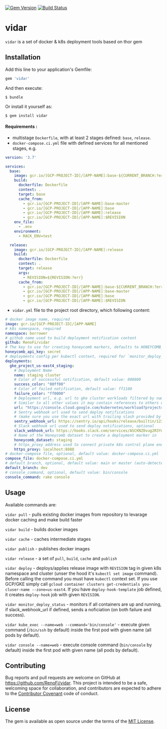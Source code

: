 [![Gem Version](https://badge.fury.io/rb/vidar.svg)](https://rubygems.org/gems/vidar)
[![Build Status](https://github.com/RenoFi/vidar/actions/workflows/ci.yml/badge.svg)](https://github.com/RenoFi/vidar/actions/workflows/ci.yml?query=branch%3Amain)

# vidar

`vidar` is a set of docker & k8s deployment tools based on thor gem

## Installation

Add this line to your application's Gemfile:

```ruby
gem 'vidar'
```

And then execute:

    $ bundle

Or install it yourself as:

    $ gem install vidar


#### Requirements :

* multistage `Dockerfile`, with at least 2 stages defined: `base`, `release`.
* `docker-compose.ci.yml` file with defined services for all mentioned stages, e.g.

```yml
version: '3.7'

services:
  base:
    image: gcr.io/[GCP-PROJECT-ID]/[APP-NAME]:base-${CURRENT_BRANCH:?err}
    build:
      dockerfile: Dockerfile
      context: .
      target: base
      cache_from:
        - gcr.io/[GCP-PROJECT-ID]/[APP-NAME]:base-master
        - gcr.io/[GCP-PROJECT-ID]/[APP-NAME]:base
        - gcr.io/[GCP-PROJECT-ID]/[APP-NAME]:release
        - gcr.io/[GCP-PROJECT-ID]/[APP-NAME]:$REVISION
    env_file:
      - .env
    environment:
      - RACK_ENV=test

  release:
    image: gcr.io/[GCP-PROJECT-ID]/[APP-NAME]:release
    build:
      dockerfile: Dockerfile
      context: .
      target: release
      args:
        - REVISION=${REVISION:?err}
      cache_from:
        - gcr.io/[GCP-PROJECT-ID]/[APP-NAME]:base-${CURRENT_BRANCH:?err}
        - gcr.io/[GCP-PROJECT-ID]/[APP-NAME]:base-master
        - gcr.io/[GCP-PROJECT-ID]/[APP-NAME]:base
        - gcr.io/[GCP-PROJECT-ID]/[APP-NAME]:$REVISION
```

* `vidar.yml` file to the project root directory, which following content:

```yml
# docker image name, required
image: gcr.io/[GCP-PROJECT-ID]/[APP-NAME]
# k8s namespace, required
namespace: borrower
# github name used to build deployment notification content
github: RenoFi/vidar
# The key to use for creating honeycomb markers, defaults to HONEYCOMB_API_KEY env var
honeycomb_api_key: secret
# deployments config per kubectl context, required for `monitor_deploy_status` command
deployments:
  gke_project_us-east4_staging:
    # Deployment Name
    name: staging cluster
    # Color of successful notification, default value: 008800
    success_color: "00ff00"
    # Color of failed notification, default value: ff1100
    failure_color: "ff0000"
    # Deployment url, e.g. url to gke cluster workloads filtered by namespace
    # Similar to all other values it may contain references to others using mustache-like interpolation.
    url: "https://console.cloud.google.com/kubernetes/workload?project=project&namespace={{namespace}}"
    # Sentry webhook url used to send deploy notifications
    # (make sure you use the exact url with trailing slash provided by sentry), optional
    sentry_webhook_url: https://sentry.io/api/hooks/release/builtin/123/asdf/
    # Slack webhook url used to send deploy notifications, optional
    slack_webhook_url: https://hooks.slack.com/services/ASCKNZ0vug2R3Ydo/ASCKNZ0vug2R3Ydo/ASCKNZ0vug2R3Ydo
    # Name of the Honeycomb dataset to create a deployment marker in
    honeycomb_dataset: staging
    # https_proxy address used to connect private k8s control plane endpoint
    https_proxy: localhost:8888
# docker-compose file, optional, default value: docker-compose.ci.yml
compose_file: docker-compose.ci.yml
# default_branch, optional, default value: main or master (auto-detected from local branches)
default_branch: dev
# console_command, optional, default value: bin/console
console_command: rake console
```

## Usage

Available commands are:

`vidar pull` - pulls existing docker images from repository to levarage docker caching and make build faster

`vidar build` - builds docker images

`vidar cache` - caches intermediate stages

`vidar publish` - publishes docker images

`vidar release` - a set of `pull`, `build`, `cache` and `publish`

`vidar deploy` - deploys/applies release image with `REVISION` tag in given k8s namespace and cluster (unser the hood it's `kubectl set image` command). Before calling the command you must have `kubectl` context set. If you use GCP/GKE simply call `gcloud container clusters get-credentials you-cluser-name --zone=us-east4`. If you have `deploy-hook-template` job defined, it creates `deploy-hook` job with given `REVISION`.

`vidar monitor_deploy_status` - monitors if all containers are up and running, if slack_webhook_url if defined, sends a noficiation (on both failure and success).

`vidar kube_exec --name=web --command='bin/console'` - execute given command (`/bin/ssh` by default) inside the first pod with given name (all pods by default).

`vidar console --name=web` - execute console command (`bin/console` by default) inside the first pod with given name (all pods by default).

## Contributing

Bug reports and pull requests are welcome on GitHub at https://github.com/RenoFi/vidar. This project is intended to be a safe, welcoming space for collaboration, and contributors are expected to adhere to the [Contributor Covenant](http://contributor-covenant.org) code of conduct.

## License

The gem is available as open source under the terms of the [MIT License](https://opensource.org/licenses/MIT).

